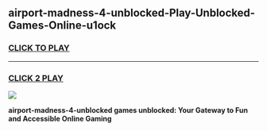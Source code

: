 
## airport-madness-4-unblocked-Play-Unblocked-Games-Online-u1ock
<h3>
<a href="https://premium76.site?title=airport-madness-4-unblocked&ref=25A">CLICK TO PLAY</a></h3>
<hr>

<h3>
<a href="https://premium76.site?title=airport-madness-4-unblocked&ref=25A">CLICK 2 PLAY</a>
  
</h3>

<a href="https://premium76.site?title=airport-madness-4-unblocked&ref=25A"><img src="https://clearcache.store/games.png"></a>


**airport-madness-4-unblocked games unblocked: Your Gateway to Fun and Accessible Online Gaming**
